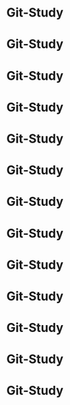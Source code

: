 # Git-Study
# Git-Study
# Git-Study
# Git-Study
# Git-Study
# Git-Study
# Git-Study
# Git-Study
# Git-Study
# Git-Study
# Git-Study
# Git-Study
# Git-Study
